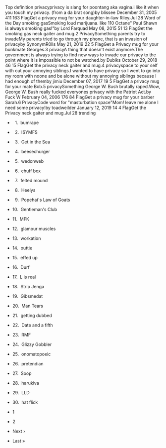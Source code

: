 Top definition privacyprivacy is slang for poontang aka vagina.i like it when you touch my privacy. (from a da brat song)by blissee December 31, 2005 411 163 FlagGet a privacy mug for your daughter-in-law Riley.Jul 28 Word of the Day smoking gasSmoking loud marijuana. like 110 Octane" Paul Shawn is always smoking gas!"by Lord Farquad May 08, 2015 51 13 FlagGet the smoking gas neck gaiter and mug.2 PrivacySomething parents try to invadeMy parents tried to go through my phone, that is an invasion of privacyby SynonymR0lls May 21, 2019 22 5 FlagGet a Privacy mug for your bunkmate Georges.3 privacyA thing that doesn't exist anymore.The government is always trying to find new ways to invade our privacy to the point where it is impossible to not be watched.by Dubiks October 29, 2018 46 15 FlagGet the privacy neck gaiter and mug.4 privacyspace to your self with out your annoying siblings.I wanted to have privacy so I went to go into my room with noone and be alone without my annoying siblings because I had enough of themby jimiu December 07, 2017 19 5 FlagGet a privacy mug for your mate Bob.5 privacySomething George W. Bush brutally raped.Wow, George W. Bush really fucked everyones privacy with the Patriot Act.by Fuck W February 04, 2006 176 84 FlagGet a privacy mug for your barber Sarah.6 PrivacyCode word for "masturbation space"Mom! leave me alone I need some privacy!by toadweilder January 12, 2019 14 4 FlagGet the Privacy neck gaiter and mug.Jul 28 trending

*     1.  bumrape
*     2.  ISYMFS
*     3.  Get in the Sea
*     4.  beesechurger
*     5.  wedonweb
*     6.  chuff box
*     7.  felted mound
*     8.  Heelys
*     9.  Popehat's Law of Goats
*   10.  Gentleman's Club
*   11.  MFK
*   12.  glamour muscles
*   13.  workation
*   14.  outtie
*   15.  effed up
*   16.  Durf
*   17.  L is real
*   18.  Strip Jenga
*   19.  Gibsmedat
*   20.  Man Tears
*   21.  getting dubbed
*   22.  Date and a fifth
*   23.  RMF
*   24.  Glizzy Gobbler
*   25.  onomatopoeic
*   26.  pretendian
*   27.  Soop
*   28.  harukiva
*   29.  LLD
*   30.  hat flick

*   1
*   2
*   Next ›
*   Last »